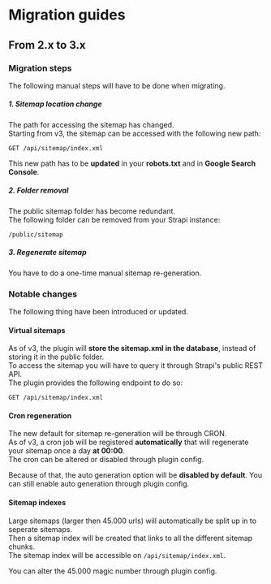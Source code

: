 
<h1>Migration guides</h1>
	
## From 2.x to 3.x

### Migration steps

The following manual steps will have to be done when migrating.

##### 1. Sitemap location change

The path for accessing the sitemap has changed. <br />
Starting from v3, the sitemap can be accessed with the following new path:

```
GET /api/sitemap/index.xml
```


This new path has to be **updated** in your **robots.txt** and in **Google Search Console**.

##### 2. Folder removal

The public sitemap folder has become redundant. <br />
The following folder can be removed from your Strapi instance:

```
/public/sitemap
```

##### 3. Regenerate sitemap

You have to do a one-time manual sitemap re-generation.

### Notable changes

The following thing have been introduced or updated.

#### Virtual sitemaps

As of v3, the plugin will **store the sitemap.xml in the database**, instead of storing it in the public folder. <br />
To access the sitemap you will have to query it through Strapi's public REST API. <br />
The plugin provides the following endpoint to do so:

```
GET /api/sitemap/index.xml
``` 

#### Cron regeneration

The new default for sitemap re-generation will be through CRON. <br />
As of v3, a cron job will be registered **automatically** that will regenerate your sitemap once a day **at 00:00**. <br />
The cron can be altered or disabled through plugin config.

Because of that, the auto generation option will be **disabled by default**.
You can still enable auto generation through plugin config.

#### Sitemap indexes

Large sitemaps (larger then 45.000 urls) will automatically be split up in to seperate sitemaps. <br />
Then a sitemap index will be created that links to all the different sitemap chunks. <br />
The sitemap index will be accessible on `/api/sitemap/index.xml`.

You can alter the 45.000 magic number through plugin config.
